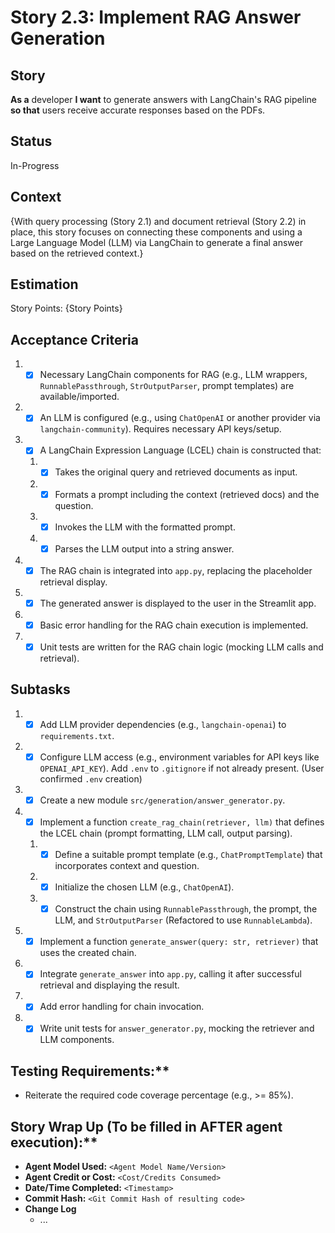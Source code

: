 # Story 2.3: Implement RAG Answer Generation

## Story

**As a** developer
**I want** to generate answers with LangChain's RAG pipeline
**so that** users receive accurate responses based on the PDFs.

## Status

In-Progress

## Context

{With query processing (Story 2.1) and document retrieval (Story 2.2) in place, this story focuses on connecting these components and using a Large Language Model (LLM) via LangChain to generate a final answer based on the retrieved context.}

## Estimation

Story Points: {Story Points}

## Acceptance Criteria

1.  - [x] Necessary LangChain components for RAG (e.g., LLM wrappers, `RunnablePassthrough`, `StrOutputParser`, prompt templates) are available/imported.
2.  - [x] An LLM is configured (e.g., using `ChatOpenAI` or another provider via `langchain-community`). Requires necessary API keys/setup.
3.  - [x] A LangChain Expression Language (LCEL) chain is constructed that:
    1.  - [x] Takes the original query and retrieved documents as input.
    2.  - [x] Formats a prompt including the context (retrieved docs) and the question.
    3.  - [x] Invokes the LLM with the formatted prompt.
    4.  - [x] Parses the LLM output into a string answer.
4.  - [x] The RAG chain is integrated into `app.py`, replacing the placeholder retrieval display.
5.  - [x] The generated answer is displayed to the user in the Streamlit app.
6.  - [x] Basic error handling for the RAG chain execution is implemented.
7.  - [x] Unit tests are written for the RAG chain logic (mocking LLM calls and retrieval).

## Subtasks

1.  - [x] Add LLM provider dependencies (e.g., `langchain-openai`) to `requirements.txt`.
2.  - [x] Configure LLM access (e.g., environment variables for API keys like `OPENAI_API_KEY`). Add `.env` to `.gitignore` if not already present. (User confirmed `.env` creation)
3.  - [x] Create a new module `src/generation/answer_generator.py`.
4.  - [x] Implement a function `create_rag_chain(retriever, llm)` that defines the LCEL chain (prompt formatting, LLM call, output parsing).
    1.  - [x] Define a suitable prompt template (e.g., `ChatPromptTemplate`) that incorporates context and question.
    2.  - [x] Initialize the chosen LLM (e.g., `ChatOpenAI`).
    3.  - [x] Construct the chain using `RunnablePassthrough`, the prompt, the LLM, and `StrOutputParser` (Refactored to use `RunnableLambda`).
5.  - [x] Implement a function `generate_answer(query: str, retriever)` that uses the created chain.
6.  - [x] Integrate `generate_answer` into `app.py`, calling it after successful retrieval and displaying the result.
7.  - [x] Add error handling for chain invocation.
8.  - [x] Write unit tests for `answer_generator.py`, mocking the retriever and LLM components.

## Testing Requirements:**

- Reiterate the required code coverage percentage (e.g., >= 85%).

## Story Wrap Up (To be filled in AFTER agent execution):**

- **Agent Model Used:** `<Agent Model Name/Version>`
- **Agent Credit or Cost:** `<Cost/Credits Consumed>`
- **Date/Time Completed:** `<Timestamp>`
- **Commit Hash:** `<Git Commit Hash of resulting code>`
- **Change Log**
  - ... 